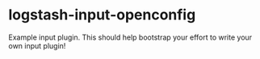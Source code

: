 # logstash-input-openconfig
Example input plugin. This should help bootstrap your effort to write your own input plugin!
